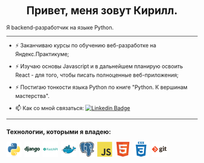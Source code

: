 <div id="header" align="center">
  <h1>
    Привет, меня зовут Кирилл.
  </h1>
</div>

<div>
Я backend-разработчик на языке Python.

---
	
- :zap: Заканчиваю курсы по обучению веб-разработке на Яндекс.Практикуме;

- :zap: Изучаю основы Javascript и в дальнейшем планирую освоить React - для того, чтобы писать полноценные веб-приложения;

- :zap: Постигаю тонкости языка Python по книге "Python. К вершинам мастерства".

- :mailbox: Как со мной связаться: [![Linkedin Badge](https://img.shields.io/badge/Telegram-blue?style=for-the-badge&logo=telegram&logoColor=white)](https://t.me/AmonRa_7)
---

### Технологии, которыми я владею:
<div>
  <img src="https://github.com/devicons/devicon/blob/master/icons/python/python-original.svg" title="Python" alt="Python" width="40" height="40"/>&nbsp;
  <img src="https://github.com/devicons/devicon/blob/master/icons/django/django-plain-wordmark.svg" title="Django" alt="Django" width="40" height="40"/>&nbsp;
  <img src="https://github.com/devicons/devicon/blob/master/icons/fastapi/fastapi-plain-wordmark.svg" title="FastAPI" alt="FastAPI" width="40" height="40"/>&nbsp;
  <img src="https://github.com/devicons/devicon/blob/master/icons/docker/docker-original.svg" title="Docker" alt="Docker" width="40" height="40"/>&nbsp;
  <img src="https://github.com/devicons/devicon/blob/master/icons/postgresql/postgresql-original.svg" alt="PostgreSQL" width="40" height="40"/>&nbsp;
  <img src="https://github.com/devicons/devicon/blob/master/icons/javascript/javascript-original.svg" title="JavaScript" alt="JavaScript" width="40" height="40"/>&nbsp;
  <img src="https://github.com/devicons/devicon/blob/master/icons/html5/html5-original.svg" title="HTML5" alt="HTML" width="40" height="40"/>&nbsp;
  <img src="https://github.com/devicons/devicon/blob/master/icons/css3/css3-plain-wordmark.svg"  title="CSS3" alt="CSS" width="40" height="40"/>&nbsp;
  <img src="https://github.com/devicons/devicon/blob/master/icons/git/git-original-wordmark.svg" title="Git" **alt="Git" width="40" height="40"/>
</div>
